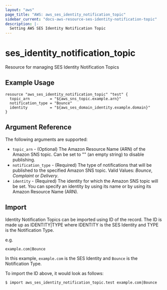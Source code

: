 ```yaml
---
layout: "aws"
page_title: "AWS: aws_ses_identity_notification_topic"
sidebar_current: "docs-aws-resource-ses-identity-notification-topic"
description: |-
  Setting AWS SES Identity Notification Topic
---
```


# ses_identity_notification_topic

Resource for managing SES Identity Notification Topics

## Example Usage

```hcl
resource "aws_ses_identity_notification_topic" "test" {
  topic_arn         = "${aws_sns_topic.example.arn}"
  notification_type = "Bounce"
  identity          = "${aws_ses_domain_identity.example.domain}"
}
```

## Argument Reference

The following arguments are supported:

* `topic_arn` - (Optional) The Amazon Resource Name (ARN) of the Amazon SNS topic. Can be set to "" (an empty string) to disable publishing.
* `notification_type` - (Required) The type of notifications that will be published to the specified Amazon SNS topic. Valid Values: *Bounce*, *Complaint* or *Delivery*.
* `identity` - (Required) The identity for which the Amazon SNS topic will be set. You can specify an identity by using its name or by using its Amazon Resource Name (ARN).

## Import

Identity Notification Topics can be imported using ID of the record. The ID is made up as IDENTITY|TYPE where IDENTITY is the SES Identity and TYPE is the Notification Type.

e.g.

```
example.com|Bounce
```

In this example, `example.com` is the SES Identity and `Bounce` is the Notification Type.

To import the ID above, it would look as follows:

```
$ import aws_ses_identity_notification_topic.test example.com|Bounce
```
